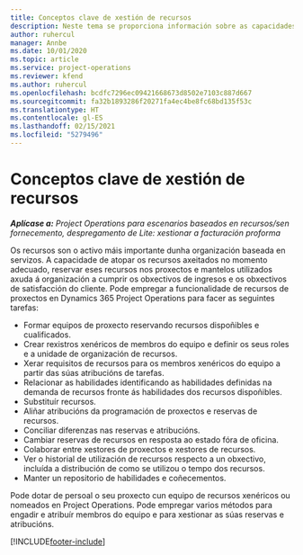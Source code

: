 ```yaml
---
title: Conceptos clave de xestión de recursos
description: Neste tema se proporciona información sobre as capacidades de xestión de recursos en Microsoft Dynamics Project Operations.
author: ruhercul
manager: Annbe
ms.date: 10/01/2020
ms.topic: article
ms.service: project-operations
ms.reviewer: kfend
ms.author: ruhercul
ms.openlocfilehash: bcdfc7296ec09421668673d8502e7103c887d667
ms.sourcegitcommit: fa32b1893286f20271fa4ec4be8fc68bd135f53c
ms.translationtype: HT
ms.contentlocale: gl-ES
ms.lasthandoff: 02/15/2021
ms.locfileid: "5279496"
---
```

# <a name="resource-management-key-concepts"></a>Conceptos clave de xestión de recursos

_**Aplícase a:** Project Operations para escenarios baseados en recursos/sen fornecemento, despregamento de Lite: xestionar a facturación proforma_

Os recursos son o activo máis importante dunha organización baseada en servizos. A capacidade de atopar os recursos axeitados no momento adecuado, reservar eses recursos nos proxectos e mantelos utilizados axuda á organización a cumprir os obxectivos de ingresos e os obxectivos de satisfacción do cliente. Pode empregar a funcionalidade de recursos de proxectos en Dynamics 365 Project Operations para facer as seguintes tarefas:

- Formar equipos de proxecto reservando recursos dispoñibles e cualificados.
- Crear rexistros xenéricos de membros do equipo e definir os seus roles e a unidade de organización de recursos.
- Xerar requisitos de recursos para os membros xenéricos do equipo a partir das súas atribucións de tarefas.
- Relacionar as habilidades identificando as habilidades definidas na demanda de recursos fronte ás habilidades dos recursos dispoñibles.
- Substituír recursos.
- Aliñar atribucións da programación de proxectos e reservas de recursos.
- Conciliar diferenzas nas reservas e atribucións.
- Cambiar reservas de recursos en resposta ao estado fóra de oficina.
- Colaborar entre xestores de proxectos e xestores de recursos.
- Ver o historial de utilización de recursos respecto a un obxectivo, incluída a distribución de como se utilizou o tempo dos recursos.
- Manter un repositorio de habilidades e coñecementos.


Pode dotar de persoal o seu proxecto cun equipo de recursos xenéricos ou nomeados en Project Operations. Pode empregar varios métodos para engadir e atribuír membros do equipo e para xestionar as súas reservas e atribucións. 


[!INCLUDE[footer-include](../includes/footer-banner.md)]